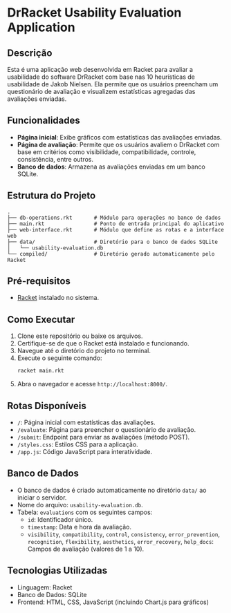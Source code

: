 # DrRacket Usability Evaluation Application

## Descrição
Esta é uma aplicação web desenvolvida em Racket para avaliar a usabilidade do software DrRacket com base nas 10 heurísticas de usabilidade de Jakob Nielsen. Ela permite que os usuários preencham um questionário de avaliação e visualizem estatísticas agregadas das avaliações enviadas.

## Funcionalidades
- **Página inicial**: Exibe gráficos com estatísticas das avaliações enviadas.
- **Página de avaliação**: Permite que os usuários avaliem o DrRacket com base em critérios como visibilidade, compatibilidade, controle, consistência, entre outros.
- **Banco de dados**: Armazena as avaliações enviadas em um banco SQLite.

## Estrutura do Projeto
```
.
├── db-operations.rkt       # Módulo para operações no banco de dados
├── main.rkt                # Ponto de entrada principal do aplicativo
├── web-interface.rkt       # Módulo que define as rotas e a interface web
├── data/                   # Diretório para o banco de dados SQLite
│   └── usability-evaluation.db
└── compiled/               # Diretório gerado automaticamente pelo Racket
```

## Pré-requisitos
- [Racket](https://racket-lang.org/) instalado no sistema.

## Como Executar
1. Clone este repositório ou baixe os arquivos.
2. Certifique-se de que o Racket está instalado e funcionando.
3. Navegue até o diretório do projeto no terminal.
4. Execute o seguinte comando:
   ```bash
   racket main.rkt
   ```
5. Abra o navegador e acesse `http://localhost:8000/`.

## Rotas Disponíveis
- `/`: Página inicial com estatísticas das avaliações.
- `/evaluate`: Página para preencher o questionário de avaliação.
- `/submit`: Endpoint para enviar as avaliações (método POST).
- `/styles.css`: Estilos CSS para a aplicação.
- `/app.js`: Código JavaScript para interatividade.

## Banco de Dados
- O banco de dados é criado automaticamente no diretório `data/` ao iniciar o servidor.
- Nome do arquivo: `usability-evaluation.db`.
- Tabela: `evaluations` com os seguintes campos:
  - `id`: Identificador único.
  - `timestamp`: Data e hora da avaliação.
  - `visibility`, `compatibility`, `control`, `consistency`, `error_prevention`, `recognition`, `flexibility`, `aesthetics`, `error_recovery`, `help_docs`: Campos de avaliação (valores de 1 a 10).

## Tecnologias Utilizadas
- Linguagem: Racket
- Banco de Dados: SQLite
- Frontend: HTML, CSS, JavaScript (incluindo Chart.js para gráficos)
